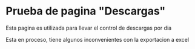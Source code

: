 <h1>Prueba de pagina "Descargas"</h1>

<p> Esta pagina es utilizada para llevar el control de descargas por dia</p>

<p> Esta en proceso, tiene algunos inconvenientes con la exportacion a excel</p>
